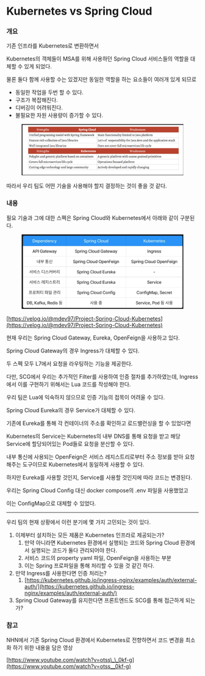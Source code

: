 # Kubernetes vs Spring Cloud

### 개요

기존 인프라를 Kubernetes로 변환하면서

Kubernetes의 객체들이 MSA를 위해 사용하던 Spring Cloud 서비스들의 역할을 대체할 수 있게 되었다.

물론 둘다 함께 사용할 수는 있겠지만 동일한 역할을 하는 요소들이 여러개 있게 되므로

* 동일한 작업을 두번 할 수 있다.
* 구조가 복잡해진다.
* 디버깅이 어려워진다.
* 불필요한 자원 사용량이 증가할 수 있다.

<figure><img src="../.gitbook/assets/image (8).png" alt=""><figcaption></figcaption></figure>

따라서 우리 팀도 어떤 기술을 사용해야 할지 결정하는 것이 좋을 것 같다.

### 내용

필요 기술과 그에 대한 스펙은 Spring Cloud와 Kubernetes에서 아래와 같이 구분된다.

<figure><img src="../.gitbook/assets/image (6).png" alt=""><figcaption></figcaption></figure>

[https://velog.io/@mdev97/Project-Spring-Cloud-Kubernetes](https://velog.io/@mdev97/Project-Spring-Cloud-Kubernetes)

현재 우리는 Spring Cloud Gateway, Eureka, OpenFeign을 사용하고 있다.

Spring Cloud Gateway의 경우 Ingress가 대체할 수 있다.

두 스펙 모두 L7에서 요청을 라우팅하는 기능을 제공한다.

다만, SCG에서 우리는 추가적인 Filter를 사용하여 인증 절차를 추가하였는데, Ingress에서 이를 구현하기 위해서는 Lua 코드를 작성해야 한다.

우리 팀은 Lua에 익숙하지 않으므로 인증 기능의 접목이 어려울 수 있다.

Spring Cloud Eureka의 경우 Service가 대체할 수 있다.

기존에 Eureka를 통해 각 컨테이너의 주소를 확인하고 로드밸런싱을 할 수 있었다면

Kubernetes의 Service는 Kubernetes의 내부 DNS를 통해 요청을 받고 해당 Service에 할당되어있는 Pod들로 요청을 분산할 수 있다.

내부 통신에 사용되는 OpenFeign은 서비스 레지스트리로부터 주소 정보를 받아 요청해주는 도구이므로 Kubernetes에서 동일하게 사용할 수 있다.

하지만 Eureka를 사용할 것인지, Service를 사용할 것인지에 따라 코드는 변경된다.

우리는 Spring Cloud Config 대신 docker compose의 .env 파일을 사용했었고

이는 ConfigMap으로 대체할 수 있었다.

***

우리 팀의 현재 상황에서 이런 분기에 몇 가지 고민되는 것이 있다.

1. 이제부터 설치하는 모든 제품은 Kubernetes 인프라로 제공되는가?
   1. 만약 아니라면 Kubernetes 환경에서 실행되는 코드와 Spring Cloud 환경에서 실행되는 코드가 둘다 관리되어야 한다.
   2. 서비스 코드의 property yaml 파일, OpenFeign을 사용하는 부분
   3. 이는 Spring 프로파일을 통해 처리할 수 있을 것 같긴 하다.
2. 만약 Ingress를 사용한다면 인증 처리는?
   1. [https://kubernetes.github.io/ingress-nginx/examples/auth/external-auth/](https://kubernetes.github.io/ingress-nginx/examples/auth/external-auth/)
3. Spring Cloud Gateway를 유지한다면 프론트엔드도 SCG를 통해 접근하게 되는가?

### 참고

NHN에서 기존 Spring Cloud 환경에서 Kubernetes로 전향하면서 코드 변경을 최소화 하기 위한 내용을 담은 영상

[https://www.youtube.com/watch?v=otss\_\_0kf-g](https://www.youtube.com/watch?v=otss__0kf-g)

